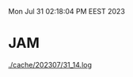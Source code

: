 Mon Jul 31 02:18:04 PM EEST 2023
# JAM
<a href='./cache/202307/31_14.log'>./cache/202307/31_14.log</a>
